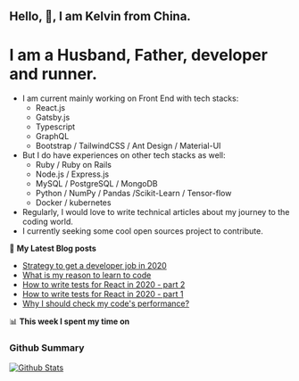 ## Hello, 👋, I am Kelvin from China.

# I am a Husband, Father, developer and runner.

- I am current mainly working on Front End with tech stacks:
  - React.js
  - Gatsby.js
  - Typescript
  - GraphQL
  - Bootstrap / TailwindCSS / Ant Design / Material-UI
- But I do have experiences on other tech stacks as well:
  - Ruby / Ruby on Rails
  - Node.js / Express.js
  - MySQL / PostgreSQL / MongoDB
  - Python / NumPy / Pandas /Scikit-Learn / Tensor-flow
  - Docker / kubernetes
- Regularly, I would love to write technical articles about my journey to the coding world.
- I currently seeking some cool open sources project to contribute.

📕 **My Latest Blog posts**

<!-- BLOG-POST-LIST:START -->
- [Strategy to get a developer job in 2020](https://dev.to/kelvin9877/what-is-my-strategy-to-get-a-job-in-frontend-39gg)
- [What is my reason to learn to code](https://dev.to/kelvin9877/what-is-my-reason-to-learn-to-code-6k2)
- [How to write tests for React in 2020 - part 2](https://dev.to/kelvin9877/how-to-write-tests-for-react-in-2020-part-2-26h)
- [How to write tests for React in 2020 - part 1](https://dev.to/kelvin9877/how-to-write-tests-for-react-in-2020-4oai)
- [Why I should check my code's performance?](https://dev.to/kelvin9877/why-i-should-check-the-performance-of-my-code-19cl)
<!-- BLOG-POST-LIST:END -->

📊 **This week I spent my time on**

<!--START_SECTION:waka-->
<!--END_SECTION:waka-->

### Github Summary

[![Github Stats](https://get-github-stats.vercel.app/api?username=kelvin8773&show_icons=true)](https://github.com/kelvin8773)
